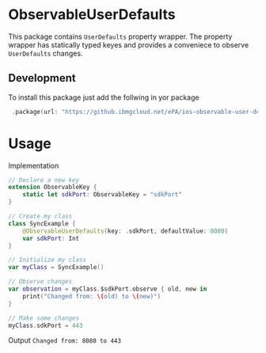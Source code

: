 # ObservableUserDefaults

 This package contains `UserDefaults`  property wrapper. The property wrapper has statically typed keyes and provides a conveniece to observe `UserDefaults` changes.
 
 ## Development

 To  install this package just add the follwing in yor package 

``` swift 
 .package(url: "https://github.ibmgcloud.net/ePA/ios-observable-user-defaults", from: "1.0.0"),
```

# Usage 

Implementation 
```swift
// Declare a new key
extension ObservableKey {
    static let sdkPort: ObservableKey = "sdkPort"
}

// Create my class
class SyncExample {
    @ObservableUserDefaults(key: .sdkPort, defaultValue: 8080)
    var sdkPort: Int
}

// Initialize my class
var myClass = SyncExample()

// Observe changes
var observation = myClass.$sdkPort.observe { old, new in
    print("Changed from: \(old) to \(new)")
}

// Make some changes
myClass.sdkPort = 443
````

Output 
`Changed from: 8080 to 443`
